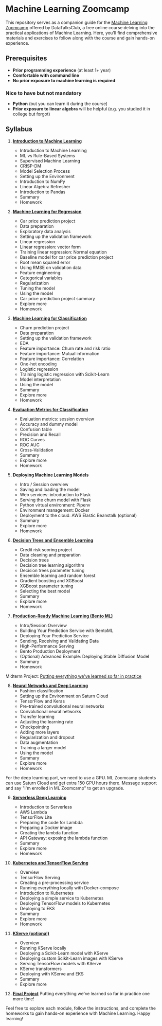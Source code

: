 # Machine Learning Zoomcamp

This repository serves as a companion guide for the [Machine Learning Zoomcamp](https://github.com/DataTalksClub/machine-learning-zoomcamp) offered by DataTalksClub, a free online course delving into the practical applications of Machine Learning. Here, you'll find comprehensive materials and exercises to follow along with the course and gain hands-on experience.

## Prerequisites

- **Prior programming experience** (at least 1+ year)
- **Comfortable with command line**
- **No prior exposure to machine learning is required**

### Nice to have but not mandatory

- **Python** (but you can learn it during the course)
- **Prior exposure to linear algebra** will be helpful (e.g. you studied it in college but forgot)

## Syllabus

1. **[Introduction to Machine Learning](./01-intro)**
   - Introduction to Machine Learning
   - ML vs Rule-Based Systems
   - Supervised Machine Learning
   - CRISP-DM
   - Model Selection Process
   - Setting up the Environment
   - Introduction to NumPy
   - Linear Algebra Refresher
   - Introduction to Pandas
   - Summary
   - Homework

2. **[Machine Learning for Regression](./02-regression)**
   - Car price prediction project
   - Data preparation
   - Exploratory data analysis
   - Setting up the validation framework
   - Linear regression
   - Linear regression: vector form
   - Training linear regression: Normal equation
   - Baseline model for car price prediction project
   - Root mean squared error
   - Using RMSE on validation data
   - Feature engineering
   - Categorical variables
   - Regularization
   - Tuning the model
   - Using the model
   - Car price prediction project summary
   - Explore more
   - Homework

3. **[Machine Learning for Classification](./03-classification)**
   - Churn prediction project
   - Data preparation
   - Setting up the validation framework
   - EDA
   - Feature importance: Churn rate and risk ratio
   - Feature importance: Mutual information
   - Feature importance: Correlation
   - One-hot encoding
   - Logistic regression
   - Training logistic regression with Scikit-Learn
   - Model interpretation
   - Using the model
   - Summary
   - Explore more
   - Homework

4. **[Evaluation Metrics for Classification](./04-evaluation)**
   - Evaluation metrics: session overview
   - Accuracy and dummy model
   - Confusion table
   - Precision and Recall
   - ROC Curves
   - ROC AUC
   - Cross-Validation
   - Summary
   - Explore more
   - Homework

5. **[Deploying Machine Learning Models](./05-deployment)**
   - Intro / Session overview
   - Saving and loading the model
   - Web services: introduction to Flask
   - Serving the churn model with Flask
   - Python virtual environment: Pipenv
   - Environment management: Docker
   - Deployment to the cloud: AWS Elastic Beanstalk (optional)
   - Summary
   - Explore more
   - Homework

6. **[Decision Trees and Ensemble Learning](./06-trees)**
   - Credit risk scoring project
   - Data cleaning and preparation
   - Decision trees
   - Decision tree learning algorithm
   - Decision trees parameter tuning
   - Ensemble learning and random forest
   - Gradient boosting and XGBoost
   - XGBoost parameter tuning
   - Selecting the best model
   - Summary
   - Explore more
   - Homework

7. **[Production-Ready Machine Learning (Bento ML)](./07-bento-production)**
   - Intro/Session Overview
   - Building Your Prediction Service with BentoML
   - Deploying Your Prediction Service
   - Sending, Receiving and Validating Data
   - High-Performance Serving
   - Bento Production Deployment
   - (Optional) Advanced Example: Deploying Stable Diffusion Model
   - Summary
   - Homework

Midterm Project: [Putting everything we've learned so far in practice](./projects)

8. **[Neural Networks and Deep Learning](./08-deep-learning)**
   - Fashion classification
   - Setting up the Environment on Saturn Cloud
   - TensorFlow and Keras
   - Pre-trained convolutional neural networks
   - Convolutional neural networks
   - Transfer learning
   - Adjusting the learning rate
   - Checkpointing
   - Adding more layers
   - Regularization and dropout
   - Data augmentation
   - Training a larger model
   - Using the model
   - Summary
   - Explore more
   - Homework

For the deep learning part, we need to use a GPU. ML Zoomcamp students can use Saturn Cloud and get extra 150 GPU hours there. Message support and say "I'm enrolled in ML Zoomcamp" to get an upgrade.

9. **[Serverless Deep Learning](./09-serverless)**
   - Introduction to Serverless
   - AWS Lambda
   - TensorFlow Lite
   - Preparing the code for Lambda
   - Preparing a Docker image
   - Creating the lambda function
   - API Gateway: exposing the lambda function
   - Summary
   - Explore more
   - Homework

10. **[Kubernetes and TensorFlow Serving](./10-kubernetes)**
    - Overview
    - TensorFlow Serving
    - Creating a pre-processing service
    - Running everything locally with Docker-compose
    - Introduction to Kubernetes
    - Deploying a simple service to Kubernetes
    - Deploying TensorFlow models to Kubernetes
    - Deploying to EKS
    - Summary
    - Explore more
    - Homework

11. **[KServe (optional)](./11-kserve)**
    - Overview
    - Running KServe locally
    - Deploying a Scikit-Learn model with KServe
    - Deploying custom Scikit-Learn images with KServe
    - Serving TensorFlow models with KServe
    - KServe transformers
    - Deploying with KServe and EKS
    - Summary
    - Explore more

12. **[Final Project](./projects)**
    Putting everything we've learned so far in practice one more time!

Feel free to explore each module, follow the instructions, and complete the homeworks to gain hands-on experience with Machine Learning. Happy learning!